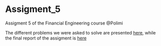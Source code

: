 # Assigment_5
Assigment 5 of the Financial Engineering course @Polimi

The different problems we were asked to solve are presented [here](Assignment5.pdf), while the final report of the assigment is [here](Assignment_5_Group5_FE.pdf)
